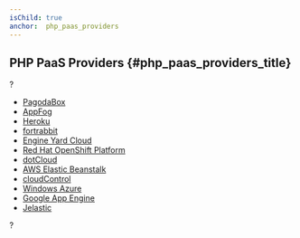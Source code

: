 ```yaml
---
isChild: true
anchor:  php_paas_providers
---
```


## PHP PaaS Providers {#php_paas_providers_title}

?

* [PagodaBox](https://pagodabox.com/)
* [AppFog](https://appfog.com/)
* [Heroku](https://devcenter.heroku.com/categories/php)
* [fortrabbit](http://fortrabbit.com/)
* [Engine Yard Cloud](https://www.engineyard.com/products/cloud)
* [Red Hat OpenShift Platform](http://openshift.com)
* [dotCloud](http://docs.dotcloud.com/services/php/)
* [AWS Elastic Beanstalk](http://aws.amazon.com/elasticbeanstalk/)
* [cloudControl](https://www.cloudcontrol.com/)
* [Windows Azure](http://www.windowsazure.com/)
* [Google App Engine](https://developers.google.com/appengine/docs/php/gettingstarted/)
* [Jelastic](http://jelastic.com/)

?
